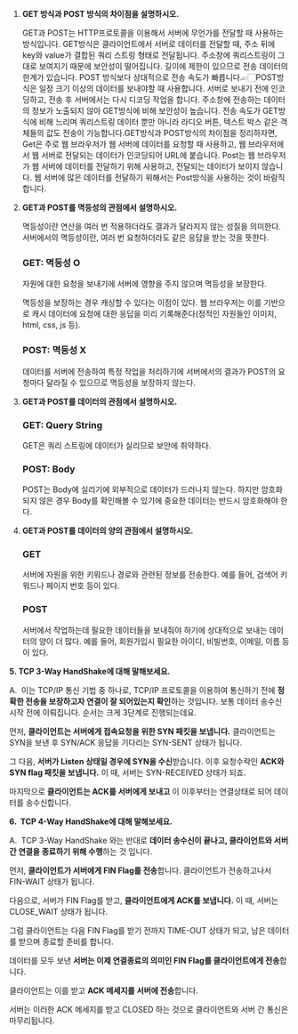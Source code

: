 1. **GET 방식과 POST 방식의 차이점을 설명하시오.**
    
    
    GET과 POST는 HTTP프로토콜을 이용해서 서버에 무언가를 전달할 때 사용하는 방식입니다.
    GET방식은 클라이언트에서 서버로 데이터를 전달할 때, 주소 뒤에 key와 value가 결합된 쿼리 스트링 형태로 전달됩니다. 주소창에 쿼리스트링이 그대로 보여지기 때문에 보안성이 떨어집니다. 길이에 제한이 있으므로 전송 데이터의 한계가 있습니다. POST 방식보다 상대적으로 전송 속도가 빠릅니다.👉🏻POST방식은 일정 크기 이상의 데이터를 보내야할 때 사용합니다. 서버로 보내기 전에 인코딩하고, 전송 후 서버에서는 다시 디코딩 작업을 합니다. 주소창에 전송하는 데이터의 정보가 노출되지 않아 GET방식에 비해 보안성이 높습니다. 전송 속도가 GET방식에 비해 느리며 쿼리스트링 데이터 뿐만 아니라 라디오 버튼, 텍스트 박스 같은 객체들의 값도 전송이 가능합니다.GET방식과 POST방식의 차이점을 정리하자면, Get은 주로 웹 브라우저가 웹 서버에 데이터를 요청할 때 사용하고, 웹 브라우저에서 웹 서버로 전달되는 데이터가 인코딩되어 URL에 붙습니다. Post는 웹 브라우저가 웹 서버에 데이터를 전달하기 위해 사용하고, 전달되는 데이터가 보이지 않습니다. 웹 서버에 많은 데이터를 전달하기 위해서는 Post방식을 사용하는 것이 바람직합니다.
    

1. **GET과 POST를 멱등성의 관점에서 설명하시오.**
    
    
    멱등성이란 연산을 여러 번 적용하더라도 결과가 달라지지 않는 성질을 의미한다. 서버에서의 멱등성이란, 여러 번 요청하더라도 같은 응답을 받는 것을 뜻한다.
    
    ### GET: 멱등성 O
    
    자원에 대한 요청을 보내기에 서버에 영향을 주지 않으며 멱등성을 보장한다.
    
    멱등성을 보장하는 경우 캐싱할 수 있다는 이점이 있다. 웹 브라우저는 이를 기반으로 캐시 데이터에 요청에 대한 응답을 미리 기록해준다(정적인 자원들인 이미지, html, css, js 등).
    
    ### POST: 멱등성 X
    
    데이터를 서버에 전송하여 특정 작업을 처리하기에 서버에서의 결과가 POST의 요청마다 달라질 수 있으므로 멱등성을 보장하지 않는다.
    
2. **GET과 POST를 데이터의 관점에서 설명하시오.**
    
    ### GET: Query String
    
    GET은 쿼리 스트링에 데이터가 실리므로 보안에 취약하다.
    
    ### POST: Body
    
    POST는 Body에 실리기에 외부적으로 데이터가 드러나지 않는다. 하지만 암호화되지 않은 경우 Body를 확인해볼 수 있기에 중요한 데이터는 반드시 암호화해야 한다.
    
3. **GET과 POST를 데이터의 양의 관점에서 설명하시오.**
    
    ### GET
    
    서버에 자원을 위한 키워드나 경로와 관련된 정보를 전송한다. 예를 들어, 검색어 키워드나 페이지 번호 등이 있다.
    
    ### POST
    
    서버에서 작업하는데 필요한 데이터들을 보내줘야 하기에 상대적으로 보내는 데이터의 양이 더 많다. 예를 들어, 회원가입시 필요한 아이디, 비빌번호, 이메일, 이름 등이 있다.
    

**5. TCP 3-Way HandShake에 대해 말해보세요.**

A.  이는 TCP/IP 통신 기법 중 하나로, TCP/IP 프로토콜을 이용하여 통신하기 전에 **정확한 전송을 보장하고자 연결이 잘 되어있는지 확인**하는 것입니다. 보통 데이터 송수신 시작 전에 이뤄집니다. 순서는 크게 3단계로 진행되는데요.

먼저, **클라이언트는 서버에게 접속요청을 위한 SYN 패킷을 보냅니다.** 클라이언트는 SYN을 보낸 후 SYN/ACK 응답을 기다리는 SYN-SENT 상태가 됩니다.

그 다음, **서버가 Listen 상태일 경우에 SYN을 수신**받습니다. 이후 요청수락인 **ACK와 SYN flag 패킷을 보냅니다.** 이 때, 서버는 SYN-RECEIVED 상태가 되죠.

마지막으로 **클라이언트는 ACK를 서버에게 보내고** 이 이후부터는 연결상태로 되어 데이터를 송수신합니다.

**6.  TCP 4-Way HandShake에 대해 말해보세요.**

A.  TCP 3-Way HandShake 와는 반대로 **데이터 송수신이 끝나고, 클라이언트와 서버 간 연결을 종료하기 위해 수행**하는 것 입니다.

먼저, **클라이언트가 서버에게 FIN Flag를 전송**합니다. 클라이언트가 전송하고나서 FIN-WAIT 상태가 됩니다.

다음으로, 서버가 FIN Flag를 받고, **클라이언트에게 ACK를 보냅니다.** 이 때, 서버는 CLOSE_WAIT 상태가 됩니다.

그럼 클라이언트는 다음 FIN Flag를 받기 전까지 TIME-OUT 상태가 되고, 남은 데이터를 받으며 종료할 준비를 합니다.

데이터를 모두 보낸 **서버는 이제 연결종료의 의미인 FIN Flag를 클라이언트에게 전송**합니다.

클라이언트는 이를 받고 **ACK 메세지를 서버에 전송**합니다.

서버는 이러한 ACK 메세지를 받고 CLOSED 하는 것으로 클라이언트와 서버 간 통신은 마무리됩니다.
